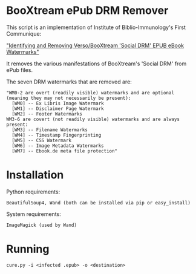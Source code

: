 BooXtream ePub DRM Remover
===

This script is an implementation of Institute of Biblio-Immunology's First Communique:

["Identifying and Removing Verso/BooXtream 'Social DRM' EPUB eBook Watermarks"](https://pastebin.com/raw/E1xgCUmb)

It removes the various manifestations of BooXtream's 'Social DRM' from ePub files.

The seven DRM watermarks that are removed are:
```
"WM0-2 are overt (readily visible) watermarks and are optional (meaning they may not necessarily be present):
  [WM0] -- Ex Libris Image Watermark
  [WM1] -- Disclaimer Page Watermark
  [WM2] -- Footer Watermarks
WM3-6 are covert (not readily visible) watermarks and are always present:
  [WM3] -- Filename Watermarks
  [WM4] -- Timestamp Fingerprinting
  [WM5] -- CSS Watermark
  [WM6] -- Image Metadata Watermarks
  [WM7] -- Ebook.de meta file protection"
```

Installation
===

Python requirements:

```BeautifulSoup4, Wand (both can be installed via pip or easy_install)```

System requirements:

```ImageMagick (used by Wand)``` 


Running
===

```cure.py -i <infected .epub> -o <destination>```
